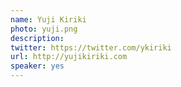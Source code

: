 ```yaml
---
name: Yuji Kiriki
photo: yuji.png
description:
twitter: https://twitter.com/ykiriki
url: http://yujikiriki.com
speaker: yes
---
```

